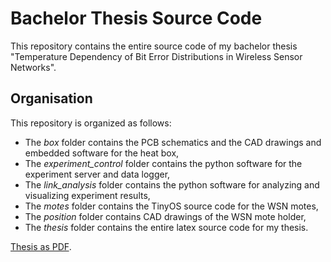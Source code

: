 Bachelor Thesis Source Code
===========================

This repository contains the entire source code of my bachelor thesis "Temperature Dependency of Bit Error Distributions in Wireless Sensor Networks".

Organisation
------------

This repository is organized as follows:

-	The *box* folder contains the PCB schematics and the CAD drawings and embedded software for the heat box,
- The *experiment_control* folder contains the python software for the experiment server and data logger,
- The *link_analysis* folder contains the python software for analyzing and visualizing experiment results,
- The *motes* folder contains the TinyOS source code for the WSN motes,
- The *position* folder contains CAD drawings of the WSN mote holder,
- The *thesis* folder contains the entire latex source code for my thesis.

[Thesis as PDF](https://github.com/salkinium/bachelor/raw/master/thesis/thesis.pdf).
